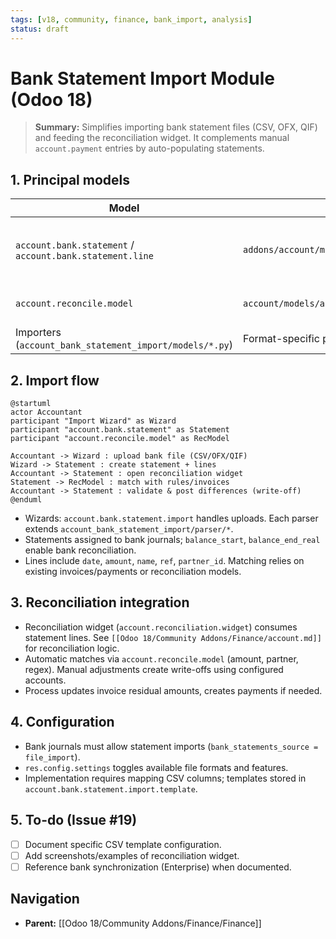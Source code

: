 ```yaml
---
tags: [v18, community, finance, bank_import, analysis]
status: draft
---
```


# Bank Statement Import Module (Odoo 18)

> **Summary:** Simplifies importing bank statement files (CSV, OFX, QIF) and feeding the reconciliation widget. It complements manual `account.payment` entries by auto-populating statements.

## 1. Principal models

| Model | File | Responsibilities |
|-------|------|------------------|
| `account.bank.statement` / `account.bank.statement.line` | `addons/account/models/account_bank_statement.py` | Represent imported statements and lines. Stores journal/partner/amount for reconciliation. |
| `account.reconcile.model` | `account/models/account_reconcile_model.py` | Used to auto-match imported lines with accounting entries. |
| Importers (`account_bank_statement_import/models/*.py`) | Format-specific parsers (OFX, QIF, CSV). | Parse file and create statement records. |

## 2. Import flow

```plantuml
@startuml
actor Accountant
participant "Import Wizard" as Wizard
participant "account.bank.statement" as Statement
participant "account.reconcile.model" as RecModel

Accountant -> Wizard : upload bank file (CSV/OFX/QIF)
Wizard -> Statement : create statement + lines
Accountant -> Statement : open reconciliation widget
Statement -> RecModel : match with rules/invoices
Accountant -> Statement : validate & post differences (write-off)
@enduml
```

- Wizards: `account.bank.statement.import` handles uploads. Each parser extends `account_bank_statement_import/parser/*`.
- Statements assigned to bank journals; `balance_start`, `balance_end_real` enable bank reconciliation.
- Lines include `date`, `amount`, `name`, `ref`, `partner_id`. Matching relies on existing invoices/payments or reconciliation models.

## 3. Reconciliation integration
- Reconciliation widget (`account.reconciliation.widget`) consumes statement lines. See `[[Odoo 18/Community Addons/Finance/account.md]]` for reconciliation logic.
- Automatic matches via `account.reconcile.model` (amount, partner, regex). Manual adjustments create write-offs using configured accounts.
- Process updates invoice residual amounts, creates payments if needed.

## 4. Configuration
- Bank journals must allow statement imports (`bank_statements_source = file_import`).
- `res.config.settings` toggles available file formats and features.
- Implementation requires mapping CSV columns; templates stored in `account.bank.statement.import.template`.

## 5. To-do (Issue #19)
- [ ] Document specific CSV template configuration.
- [ ] Add screenshots/examples of reconciliation widget.
- [ ] Reference bank synchronization (Enterprise) when documented.

## Navigation
- **Parent:** [[Odoo 18/Community Addons/Finance/Finance]]

